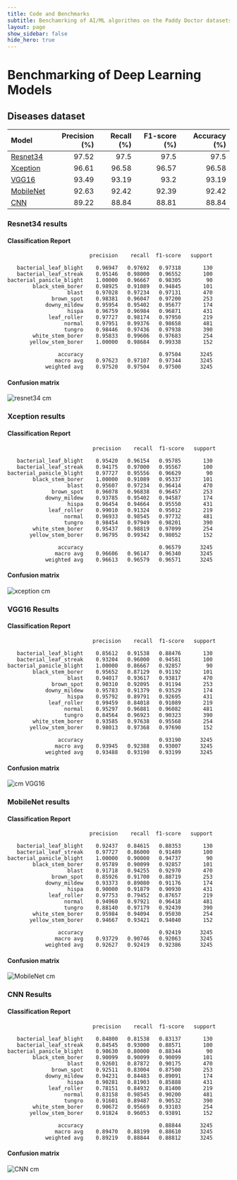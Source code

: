 ```yaml
---
title: Code and Benchmarks
subtitle: Benchamrking of AI/ML algorithms on the Paddy Doctor datasets
layout: page
show_sidebar: false
hide_hero: true
---
```


# Benchmarking of Deep Learning Models

## Diseases dataset

|Model | Precision (%) | Recall (%) | F1-score (%) | Accuracy (%) |
| :--- | ---: | ---: | ---: | ---: |
| [Resnet34](https://github.com/paddydoc/paddy-docctor-dataset/blob/main/resnet34-with-fastai.ipynb)| 97.52 |  97.5 |  97.5 | 97.5  |  
| [Xception](https://github.com/paddydoc/paddy-docctor-dataset/blob/main/xception.ipynb)|96.61 |  96.58 | 96.57 | 96.58 |  
| [VGG16](https://github.com/paddydoc/paddy-docctor-dataset/blob/main/vgg16.ipynb)|  93.49  | 93.19  | 93.2 | 93.19  |
| [MobileNet](https://github.com/paddydoc/paddy-docctor-dataset/blob/main/mobilenet-2.ipynb)| 92.63 | 92.42 | 92.39 | 92.42 |
| [CNN](https://github.com/paddydoc/paddy-docctor-dataset/blob/main/cnn.ipynb)| 89.22 | 88.84 | 88.81 | 88.84 |  

### Resnet34 results

#### Classification Report

```
                          precision    recall  f1-score   support

   bacterial_leaf_blight    0.96947   0.97692   0.97318       130
   bacterial_leaf_streak    0.95146   0.98000   0.96552       100
bacterial_panicle_blight    1.00000   0.96667   0.98305        90
        black_stem_borer    0.98925   0.91089   0.94845       101
                   blast    0.97028   0.97234   0.97131       470
              brown_spot    0.98381   0.96047   0.97200       253
            downy_mildew    0.95954   0.95402   0.95677       174
                   hispa    0.96759   0.96984   0.96871       431
             leaf_roller    0.97727   0.98174   0.97950       219
                  normal    0.97951   0.99376   0.98658       481
                  tungro    0.98446   0.97436   0.97938       390
        white_stem_borer    0.95833   0.99606   0.97683       254
       yellow_stem_borer    1.00000   0.98684   0.99338       152

                accuracy                        0.97504      3245
               macro avg    0.97623   0.97107   0.97344      3245
            weighted avg    0.97520   0.97504   0.97500      3245
```

#### Confusion matrix
![resnet34 cm](https://raw.githubusercontent.com/paddydoc/paddy-docctor-dataset/main/results/cm-restnet34.png)
           

### Xception results

#### Classification Report

```
                           precision    recall  f1-score   support

   bacterial_leaf_blight    0.95420   0.96154   0.95785       130
   bacterial_leaf_streak    0.94175   0.97000   0.95567       100
bacterial_panicle_blight    0.97727   0.95556   0.96629        90
        black_stem_borer    1.00000   0.91089   0.95337       101
                   blast    0.95607   0.97234   0.96414       470
              brown_spot    0.96078   0.96838   0.96457       253
            downy_mildew    0.93785   0.95402   0.94587       174
                   hispa    0.96454   0.94664   0.95550       431
             leaf_roller    0.99010   0.91324   0.95012       219
                  normal    0.96933   0.98545   0.97732       481
                  tungro    0.98454   0.97949   0.98201       390
        white_stem_borer    0.95437   0.98819   0.97099       254
       yellow_stem_borer    0.96795   0.99342   0.98052       152

                accuracy                        0.96579      3245
               macro avg    0.96606   0.96147   0.96340      3245
            weighted avg    0.96613   0.96579   0.96571      3245
```

#### Confusion matrix
![xception cm](https://raw.githubusercontent.com/paddydoc/paddy-docctor-dataset/main/results/cm-xception.png)

### VGG16 Results

#### Classification Report

```
                           precision    recall  f1-score   support

   bacterial_leaf_blight    0.85612   0.91538   0.88476       130
   bacterial_leaf_streak    0.93204   0.96000   0.94581       100
bacterial_panicle_blight    1.00000   0.86667   0.92857        90
        black_stem_borer    0.95652   0.87129   0.91192       101
                   blast    0.94017   0.93617   0.93817       470
              brown_spot    0.90310   0.92095   0.91194       253
            downy_mildew    0.95783   0.91379   0.93529       174
                   hispa    0.95792   0.89791   0.92695       431
             leaf_roller    0.99459   0.84018   0.91089       219
                  normal    0.95297   0.96881   0.96082       481
                  tungro    0.84564   0.96923   0.90323       390
        white_stem_borer    0.93585   0.97638   0.95568       254
       yellow_stem_borer    0.98013   0.97368   0.97690       152

                accuracy                        0.93190      3245
               macro avg    0.93945   0.92388   0.93007      3245
            weighted avg    0.93488   0.93190   0.93199      3245

```

#### Confusion matrix
![cm VGG16](https://raw.githubusercontent.com/paddydoc/paddy-docctor-dataset/main/results/cm-VGG16.png)

### MobileNet results

#### Classification Report

```
                          precision    recall  f1-score   support

   bacterial_leaf_blight    0.92437   0.84615   0.88353       130
   bacterial_leaf_streak    0.97727   0.86000   0.91489       100
bacterial_panicle_blight    1.00000   0.90000   0.94737        90
        black_stem_borer    0.95789   0.90099   0.92857       101
                   blast    0.91718   0.94255   0.92970       470
              brown_spot    0.85926   0.91700   0.88719       253
            downy_mildew    0.93373   0.89080   0.91176       174
                   hispa    0.90000   0.91879   0.90930       431
             leaf_roller    0.97753   0.79452   0.87657       219
                  normal    0.94960   0.97921   0.96418       481
                  tungro    0.88140   0.97179   0.92439       390
        white_stem_borer    0.95984   0.94094   0.95030       254
       yellow_stem_borer    0.94667   0.93421   0.94040       152

                accuracy                        0.92419      3245
               macro avg    0.93729   0.90746   0.92063      3245
            weighted avg    0.92627   0.92419   0.92386      3245
```

#### Confusion matrix
![MobileNet cm](https://raw.githubusercontent.com/paddydoc/paddy-docctor-dataset/main/results/cm-mobilenet.png)


### CNN Results

#### Classification Report

```
                           precision    recall  f1-score   support

   bacterial_leaf_blight    0.84800   0.81538   0.83137       130
   bacterial_leaf_streak    0.84545   0.93000   0.88571       100
bacterial_panicle_blight    0.98630   0.80000   0.88344        90
        black_stem_borer    0.90099   0.90099   0.90099       101
                   blast    0.92601   0.87872   0.90175       470
              brown_spot    0.92511   0.83004   0.87500       253
            downy_mildew    0.94231   0.84483   0.89091       174
                   hispa    0.90281   0.81903   0.85888       431
             leaf_roller    0.78151   0.84932   0.81400       219
                  normal    0.83158   0.98545   0.90200       481
                  tungro    0.91601   0.89487   0.90532       390
        white_stem_borer    0.90672   0.95669   0.93103       254
       yellow_stem_borer    0.91824   0.96053   0.93891       152

                accuracy                        0.88844      3245
               macro avg    0.89470   0.88199   0.88610      3245
            weighted avg    0.89219   0.88844   0.88812      3245
   ```
   
#### Confusion matrix
![CNN cm](https://raw.githubusercontent.com/paddydoc/paddy-docctor-dataset/main/results/cm-cnn.png)
